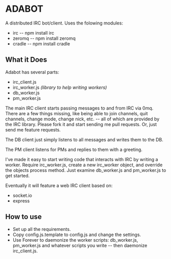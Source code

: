 ADABOT
======

A distributed IRC bot/client. Uses the folowing modules:
 * irc -- npm install irc
 * zeromq -- npm install zeromq
 * cradle -- npm install cradle

What it Does
------------

Adabot has several parts:

 * irc_client.js
 * irc_worker.js _(library to help writing workers)_
 * db_worker.js
 * pm_worker.js

The main IRC client starts passing messages to and from IRC via 0mq. There are a few things missing, like being able to join channels, quit channels, change mode, change nick, etc. -- all of which are provided by the IRC library. Please fork it and start sending me pull requests. Or, just send me feature requests.

The DB client just simply listens to all messages and writes them to the DB.

The PM client listens for PMs and replies to them with a greeting.

I've made it easy to start writing code that interacts with IRC by writing a worker. Require irc_worker.js, create a new irc_worker object, and override the objects process method. Just examine db_worker.js and pm_worker.js to get started.

Eventually it will feature a web IRC client based on:

 * socket.io
 * express

How to use
----------

 * Set up all the requirements.
 * Copy config.js.template to config.js and change the settings.
 * Use Forever to daemonize the worker scripts: db_worker.js, pm_worker.js and whatever scripts you write -- then daemonize irc_client.js.
